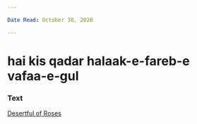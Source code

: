 ```yaml
---

Date Read: October 30, 2020

---
```


# hai kis qadar halaak-e-fareb-e vafaa-e-gul

### Text
[Desertful of Roses](http://www.columbia.edu/itc/mealac/pritchett/00ghalib/080/index_080.html)

